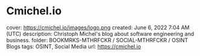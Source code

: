# Cmichel.io

cover: https://cmichel.io/images/logo.png
created: June 6, 2022 7:04 AM (UTC)
description: Christoph Michel's blog about software engineering and business.
folder: BOOKMRKS-MTHRFCKR / SOCIAL-MTHRFCKR / OSINT Blogs
tags: OSINT, Social Media
url: https://cmichel.io